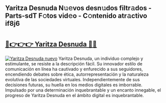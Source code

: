 ## Yaritza Desnuda N𝚞𝚎vos desn𝚞dos filtr𝚊dos - Parts-sdT F𝚘tos vid𝚎o - C𝚘ntenido atr𝚊ctivo if8j6

# <h2><a href="http://mbb5sx.tromn.icu/?c=Yaritza+Desnuda">🔗👉👉👉 Yaritza Desnuda 🔗🔗</a></h2>

[![Yaritza Desnuda nuevo](https://i.imgur.com/pEAQMta.gif)](http://mbb5sx.tromn.icu/?c=Yaritza+Desnuda)
Yaritza Desnuda, un individuo complejo y estimulante, se resiste a la descripción fácil. Su innovador estilo de comunicación en línea ha cautivado y enfurecido a sus seguidores, encendiendo debates sobre ética, autorrepresentación y la naturaleza evolutiva de las sociedades virtuales. Independientemente de sus decisiones futuras, su huella en los medios digitales es imborrable. Impulsado por una determinación inquebrantable y un encanto innegable, el progreso de Yaritza Desnuda en el ámbito digital es inquebrantable.
